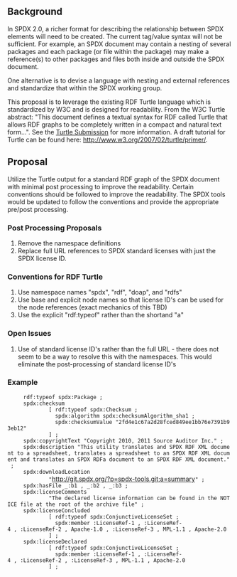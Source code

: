 ## Background

In SPDX 2.0, a richer format for describing the relationship between
SPDX elements will need to be created. The current tag/value syntax will
not be sufficient. For example, an SPDX document may contain a nesting
of several packages and each package (or file within the package) may
make a reference(s) to other packages and files both inside and outside
the SPDX document.

One alternative is to devise a language with nesting and external
references and standardize that within the SPDX working group.

This proposal is to leverage the existing RDF Turtle language which is
standardized by W3C and is designed for readability. From the W3C Turtle
abstract: "This document defines a textual syntax for RDF called Turtle
that allows RDF graphs to be completely written in a compact and natural
text form...". See the [Turtle
Submission](http://www.w3.org/TeamSubmission/turtle/) for more
information. A draft tutorial for Turtle can be found here:
<http://www.w3.org/2007/02/turtle/primer/>.

## Proposal

Utilize the Turtle output for a standard RDF graph of the SPDX document
with minimal post processing to improve the readability. Certain
conventions should be followed to improve the readability. The SPDX
tools would be updated to follow the conventions and provide the
appropriate pre/post processing.

### Post Processing Proposals

1.  Remove the namespace definitions
2.  Replace full URL references to SPDX standard licenses with just the
    SPDX license ID.

### Conventions for RDF Turtle

1.  Use namespace names "spdx", "rdf", "doap", and "rdfs"
2.  Use base and explicit node names so that license ID's can be used
    for the node references (exact mechanics of this TBD)
3.  Use the explicit "rdf:typeof" rather than the shortand "a"

### Open Issues

1.  Use of standard license ID's rather than the full URL - there does
    not seem to be a way to resolve this with the namespaces. This would
    eliminate the post-processing of standard license ID's

### Example

`     rdf:typeof spdx:Package ;`  
`     spdx:checksum`  
`             [ rdf:typeof spdx:Checksum ;`  
`               spdx:algorithm spdx:checksumAlgorithm_sha1 ;`  
`               spdx:checksumValue "2fd4e1c67a2d28fced849ee1bb76e7391b93eb12"`  
`             ] ;`  
`     spdx:copyrightText "Copyright 2010, 2011 Source Auditor Inc." ;`  
`     spdx:description "This utility translates and SPDX RDF XML document to a spreadsheet, translates a spreadsheet to an SPDX RDF XML document and translates an SPDX RDFa document to an SPDX RDF XML document." ;`  
`     spdx:downloadLocation`  
`             "`<http://git.spdx.org/?p=spdx-tools.git;a=summary>`" ;`  
`     spdx:hasFile _:b1 , _:b2 , _:b3 ;`  
`     spdx:licenseComments`  
`             "The declared license information can be found in the NOTICE file at the root of the archive file" ;`  
`     spdx:licenseConcluded`  
`             [ rdf:typeof spdx:ConjunctiveLicenseSet ;`  
`               spdx:member :LicenseRef-1 , :LicenseRef-4 , :LicenseRef-2 , Apache-1.0 , :LicenseRef-3 , MPL-1.1 , Apache-2.0`  
`             ] ;`  
`     spdx:licenseDeclared`  
`             [ rdf:typeof spdx:ConjunctiveLicenseSet ;`  
`               spdx:member :LicenseRef-1 , :LicenseRef-4 , :LicenseRef-2 , :LicenseRef-3 , MPL-1.1 , Apache-2.0`  
`             ] ;`
